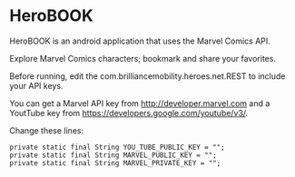 HeroBOOK
========

HeroBOOK is an android application that uses the Marvel Comics API.

Explore Marvel Comics characters; bookmark and share your favorites.

Before running, edit the com.brilliancemobility.heroes.net.REST to include your API keys.

You can get a Marvel API key from http://developer.marvel.com and a YoutTube key from https://developers.google.com/youtube/v3/.


Change these lines:

	private static final String YOU_TUBE_PUBLIC_KEY = "";
	private static final String MARVEL_PUBLIC_KEY = "";
	private static final String MARVEL_PRIVATE_KEY = "";
